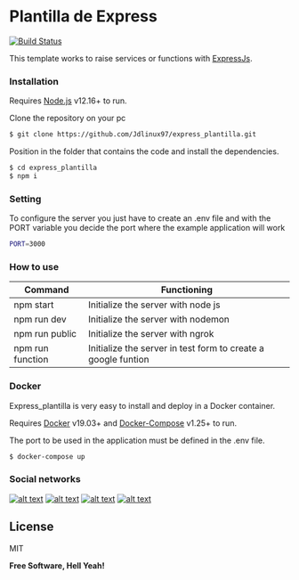 <!-- @format -->

# Plantilla de Express

[![Build Status](https://travis-ci.org/joemccann/dillinger.svg?branch=master)](https://travis-ci.org/joemccann/dillinger)

This template works to raise services or functions with [ExpressJs](https://expressjs.com/).

### Installation

Requires [Node.js](https://nodejs.org/) v12.16+ to run.

Clone the repository on your pc

```sh
$ git clone https://github.com/Jdlinux97/express_plantilla.git
```

Position in the folder that contains the code and install the dependencies.

```sh
$ cd express_plantilla
$ npm i
```

### Setting

To configure the server you just have to create an .env file and with the PORT variable you decide
the port where the example application will work

```sh
PORT=3000
```

### How to use

| Command          | Functioning                                                   |
| ---------------- | ------------------------------------------------------------- |
| npm start        | Initialize the server with node js                            |
| npm run dev      | Initialize the server with nodemon                            |
| npm run public   | Initialize the server with ngrok                              |
| npm run function | Initialize the server in test form to create a google funtion |

### Docker

Express_plantilla is very easy to install and deploy in a Docker container.

Requires [Docker](https://www.docker.com/) v19.03+ and
[Docker-Compose](https://docs.docker.com/compose/) v1.25+ to run.

The port to be used in the application must be defined in the .env file.

```sh
$ docker-compose up
```

### Social networks

[![alt text][1.1]][1] [![alt text][2.1]][2] [![alt text][3.1]][3] [![alt text][4.1]][4]

[1.1]: http://i.imgur.com/tXSoThF.png 'twitter icon with padding'
[2.1]: https://i.imgur.com/A21PSOX.png 'linkedin icon with padding'
[3.1]: https://i.imgur.com/FTfZyuk.png 'Instagram  icon with padding'
[4.1]: http://i.imgur.com/0o48UoR.png 'github icon with padding'
[1]: https://twitter.com/Jdlinux97
[2]: https://www.linkedin.com/in/dimas-gonzalez/
[3]: https://www.instagram.com/jdlinux/?hl=en
[4]: https://github.com/Jdlinux97

## License

MIT

**Free Software, Hell Yeah!**
